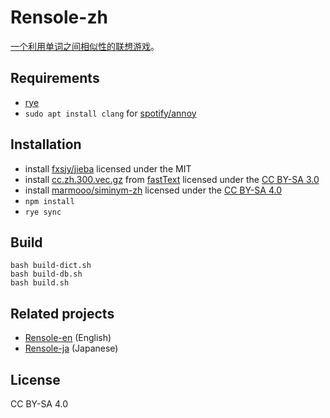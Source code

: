 # Rensole-zh

[一个利用单词之间相似性的联想游戏](https://marmooo.github.io/rensole-en/)。

## Requirements

- [rye](https://github.com/mitsuhiko/rye)
- `sudo apt install clang` for [spotify/annoy](https://github.com/spotify/annoy)

## Installation

- install [fxsjy/jieba](https://github.com/fxsjy/jieba) licensed under the MIT
- install
  [cc.zh.300.vec.gz](https://dl.fbaipublicfiles.com/fasttext/vectors-crawl/cc.zh.300.vec.gz)
  from [fastText](https://fasttext.cc/docs/en/crawl-vectors.html) licensed under
  the [CC BY-SA 3.0](https://creativecommons.org/licenses/by-sa/3.0/)
- install [marmooo/siminym-zh](https://github.com/marmooo/siminym-zh) licensed
  under the [CC BY-SA 4.0](https://creativecommons.org/licenses/by-sa/4.0/)
- `npm install`
- `rye sync`

## Build

```
bash build-dict.sh
bash build-db.sh
bash build.sh
```

## Related projects

- [Rensole-en](https://github.com/marmooo/rensole-en) (English)
- [Rensole-ja](https://github.com/marmooo/rensole-ja) (Japanese)

## License

CC BY-SA 4.0
